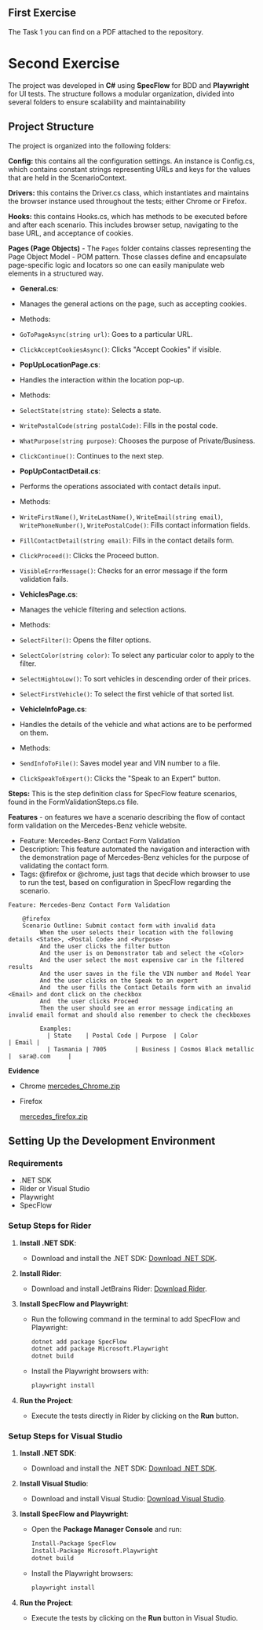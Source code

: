 ## First Exercise 

The Task 1 you can find on a PDF attached to the repository.

# Second Exercise 

The project was developed in **C#** using **SpecFlow** for BDD and **Playwright** for UI tests. The structure follows a modular organization, divided into several folders to ensure scalability and maintainability

## Project Structure

The project is organized into the following folders: 

**Config:** this contains all the configuration settings. An instance is Config.cs, which contains constant strings representing URLs and keys for the values that are held in the ScenarioContext.

**Drivers:** this contains the Driver.cs class, which instantiates and maintains the browser instance used throughout the tests; either Chrome or Firefox.

**Hooks:** this contains Hooks.cs, which has methods to be executed before and after each scenario. This includes browser setup, navigating to the base URL, and acceptance of cookies.

 **Pages (Page Objects)** - The `Pages` folder contains classes representing the Page Object Model - POM pattern. Those classes define and encapsulate page-specific logic and locators so one can easily manipulate web elements in a structured way.

- **General.cs**:
- Manages the general actions on the page, such as accepting cookies.
- Methods:
- `GoToPageAsync(string url)`: Goes to a particular URL.
- `ClickAcceptCookiesAsync()`: Clicks "Accept Cookies" if visible.

- **PopUpLocationPage.cs**:
- Handles the interaction within the location pop-up.
- Methods:
- `SelectState(string state)`: Selects a state.
- `WritePostalCode(string postalCode)`: Fills in the postal code.
- `WhatPurpose(string purpose)`: Chooses the purpose of Private/Business.
- `ClickContinue()`: Continues to the next step.

- **PopUpContactDetail.cs**:
- Performs the operations associated with contact details input.
- Methods:
- `WriteFirstName()`, `WriteLastName()`, `WriteEmail(string email)`, `WritePhoneNumber()`, `WritePostalCode()`: Fills contact information fields.
- `FillContactDetail(string email)`: Fills in the contact details form.
- `ClickProceed()`: Clicks the Proceed button.
- `VisibleErrorMessage()`: Checks for an error message if the form validation fails.

- **VehiclesPage.cs**:
- Manages the vehicle filtering and selection actions.
- Methods:
- `SelectFilter()`: Opens the filter options.
- `SelectColor(string color)`: To select any particular color to apply to the filter.
- `SelectHightoLow()`: To sort vehicles in descending order of their prices.
- `SelectFirstVehicle()`: To select the first vehicle of that sorted list.

- **VehicleInfoPage.cs**:
- Handles the details of the vehicle and what actions are to be performed on them.
- Methods:
- `SendInfoToFile()`: Saves model year and VIN number to a file.
- `ClickSpeakToExpert()`: Clicks the "Speak to an Expert" button.

**Steps:** This is the step definition class for SpecFlow feature scenarios, found in the FormValidationSteps.cs file.

**Features** - on features we have a scenario describing the flow of contact form validation on the Mercedes-Benz vehicle website. 

- Feature: Mercedes-Benz Contact Form Validation
- Description: This feature automated the navigation and interaction with the demonstration page of Mercedes-Benz vehicles for the purpose of validating the contact form.
- Tags: @firefox or @chrome, just tags that decide which browser to use to run the test, based on configuration in SpecFlow regarding the scenario.

```
Feature: Mercedes-Benz Contact Form Validation

    @firefox
    Scenario Outline: Submit contact form with invalid data
         When the user selects their location with the following details <State>, <Postal Code> and <Purpose>
         And the user clicks the filter button
         And the user is on Demonstrator tab and select the <Color>
         And the user select the most expensive car in the filtered results
         And the user saves in the file the VIN number and Model Year
         And the user clicks on the Speak to an expert
         And  the user fills the Contact Details form with an invalid <Email> and dont click on the checkbox
         And  the user clicks Proceed
         Then the user should see an error message indicating an invalid email format and should also remember to check the checkboxes
         
         Examples:
           | State    | Postal Code | Purpose  | Color                 | Email |
           | Tasmania | 7005        | Business | Cosmos Black metallic |  sara@.com     |
```

**Evidence**

- Chrome
[mercedes_Chrome.zip](https://github.com/user-attachments/files/17535521/mercedes_Chrome.zip)

- Firefox

  [mercedes_firefox.zip](https://github.com/user-attachments/files/17535519/mercedes_firefox.zip)


## Setting Up the Development Environment

### Requirements

- .NET SDK
- Rider or Visual Studio
- Playwright
- SpecFlow

### Setup Steps for **Rider**

1. **Install .NET SDK**:
   - Download and install the .NET SDK: [Download .NET SDK](https://dotnet.microsoft.com/download).
   
2. **Install Rider**:
   - Download and install JetBrains Rider: [Download Rider](https://www.jetbrains.com/rider/download/).

3. **Install SpecFlow and Playwright**:
   - Run the following command in the terminal to add SpecFlow and Playwright:
     ```bash
     dotnet add package SpecFlow
     dotnet add package Microsoft.Playwright
     dotnet build
     ```
   - Install the Playwright browsers with:
     ```bash
     playwright install
     ```

4. **Run the Project**:
   - Execute the tests directly in Rider by clicking on the **Run** button.

### Setup Steps for **Visual Studio**

1. **Install .NET SDK**:
   - Download and install the .NET SDK: [Download .NET SDK](https://dotnet.microsoft.com/download).

2. **Install Visual Studio**:
   - Download and install Visual Studio: [Download Visual Studio](https://visualstudio.microsoft.com/).

3. **Install SpecFlow and Playwright**:
   - Open the **Package Manager Console** and run:
     ```bash
     Install-Package SpecFlow
     Install-Package Microsoft.Playwright
     dotnet build
     ```
   - Install the Playwright browsers:
     ```bash
     playwright install
     ```

4. **Run the Project**:
   - Execute the tests by clicking on the **Run** button in Visual Studio.
